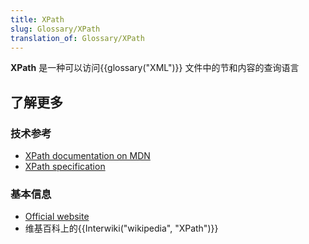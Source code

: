 ```yaml
---
title: XPath
slug: Glossary/XPath
translation_of: Glossary/XPath
---
```

**XPath** 是一种可以访问{{glossary("XML")}} 文件中的节和内容的查询语言

## 了解更多

### 技术参考

- [XPath documentation on MDN](/zh-CN/docs/Web/XPath)
- [XPath specification](https://www.w3.org/TR/xpath-30/)

### 基本信息

- [Official website](https://www.w3.org/standards/techs/xpath#w3c_all)
- 维基百科上的{{Interwiki("wikipedia", "XPath")}}
